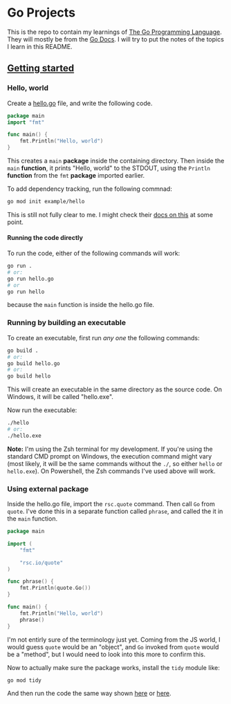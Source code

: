 # Go Projects

This is the repo to contain my learnings of [The Go Programming Language](https://go.dev/). They will mostly be from the [Go Docs](https://go.dev/doc/). I will try to put the notes of the topics I learn in this README.

## [Getting started](https://go.dev/doc/tutorial/getting-started)

### Hello, world

Create a [hello.go](./01-getting-started-with-go/hello.go) file, and write the following code.

```go
package main
import "fmt"

func main() {
    fmt.Println("Hello, world")
}
```

This creates a `main` **package** inside the containing directory. Then inside the `main` **function**, it prints "Hello, world" to the STDOUT, using the `Println` **function** from the `fmt` **package** imported earlier.

To add dependency tracking, run the following commnad:

```sh
go mod init example/hello
```

This is still not fully clear to me. I might check their [docs on this](https://go.dev/doc/modules/managing-dependencies) at some point.

#### Running the code directly

To run the code, either of the following commands will work:

```sh
go run .
# or:
go run hello.go
# or
go run hello
```

because the `main` function is inside the hello.go file.

### Running by building an executable

To create an executable, first run _any one_ the following commands:

```sh
go build .
# or:
go build hello.go
# or:
go build hello
```

This will create an executable in the same directory as the source code. On Windows, it will be called "hello.exe".

Now run the executable:

```sh
./hello
# or:
./hello.exe
```

**Note:** I'm using the Zsh terminal for my development. If you're using the standard CMD prompt on Windows, the execution command might vary (most likely, it will be the same commands without the `./`, so either `hello` or `hello.exe`). On Powershell, the Zsh commands I've used above will work.

### Using external package

Inside the hello.go file, import the `rsc.quote` command. Then call `Go` from `quote`. I've done this in a separate function called `phrase`, and called the it in the `main` function.

```go
package main

import (
	"fmt"

	"rsc.io/quote"
)

func phrase() {
	fmt.Println(quote.Go())
}

func main() {
	fmt.Println("Hello, world")
	phrase()
}
```

I'm not entirly sure of the terminology just yet. Coming from the JS world, I would guess `quote` would be an "object", and `Go` invoked from `quote` would be a "method", but I would need to look into this more to confirm this.

Now to actually make sure the package works, install the `tidy` module like:

```sh
go mod tidy
```

And then run the code the same way shown [here](#running-the-code-directly) or [here](#running-by-building-an-executable).
